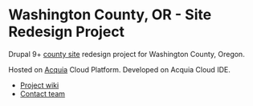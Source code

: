 Washington County, OR - Site Redesign Project
====

Drupal 9+ [county site](https://www.co.washington.or.us) redesign project for Washington County, Oregon.

Hosted on [Acquia](https://www.acquia.com) Cloud Platform.
Developed on Acquia Cloud IDE.

* [Project wiki](https://github.com/Washington-County/COUNTY-DRUPAL/wiki)
* [Contact team](mailto:https://github.com/Washington-County)
